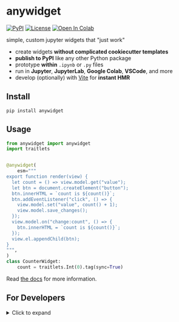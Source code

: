 # anywidget

[![PyPI](https://img.shields.io/pypi/v/anywidget.svg?color=green)](https://pypi.org/project/anywidget)
[![License](https://img.shields.io/pypi/l/anywidget.svg?color=green)](https://github.com/manzt/anywidget/raw/main/LICENSE)
[![Open In Colab](https://colab.research.google.com/assets/colab-badge.svg)](https://colab.research.google.com/github/manzt/anywidget/blob/main/examples/Counter.ipynb)

simple, custom jupyter widgets that "just work"

- create widgets **without complicated cookiecutter templates**
- **publish to PyPI** like any other Python package
- prototype **within** `.ipynb` or `.py` files
- run in **Jupyter**, **JupyterLab**, **Google Colab**, **VSCode**, and more
- develop (optionally) with [Vite](https://vitejs.dev/) for **instant HMR**

## Install

```
pip install anywidget
```

## Usage

```python
from anywidget import anywidget
import traitlets


@anywidget(
    esm="""
export function render(view) {
  let count = () => view.model.get("value");
  let btn = document.createElement("button");
  btn.innerHTML = `count is ${count()}`;
  btn.addEventListener("click", () => {
    view.model.set("value", count() + 1);
    view.model.save_changes();
  });
  view.model.on("change:count", () => {
    btn.innerHTML = `count is ${count()}`;
  });
  view.el.appendChild(btn);
}
""",
)
class CounterWidget:
    count = traitlets.Int(0).tag(sync=True)
```

Read [the docs](https://anywidget.dev) for more information.

## For Developers

<details>

<summary>Click to expand</summary>

### Development Install

```bash
pip install -e .
```

If you are using the classic Jupyter Notebook you need to install the
nbextension:

```bash
jupyter nbextension install --py --symlink --sys-prefix anywidget
jupyter nbextension enable --py --sys-prefix anywidget
```

- the `-e` pip option allows one to modify the Python code in-place. Restart the
  kernel in order to see the changes.
- the `--symlink` argument on Linux or OS X allows one to modify the JavaScript
  code in-place. This feature is not available with Windows.

For developing with JupyterLab:

```
jupyter labextension develop --overwrite anywidget
```

### Release

Releases are created automatically via CI for tagged commits.

```
npm version [major|minor|patch]
git tag -a vX.X.X -m "vX.X.X"
git push --follow-tags
```

</details>
